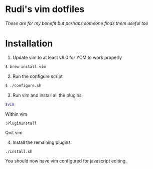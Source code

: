 # Rudi's vim dotfiles

*These are for my benefit but perhaps someone finds them useful too*

# Installation

1. Update vim to at least v8.0 for YCM to work properly

  ```bash
  $ brew install vim
  ```


2. Run the configure script
  ```bash
  $ ./configure.sh
  ```
  
3. Run vim and install all the plugins

  ```bash
  $vim 
  ```
  Within vim 
  
  ```vim
  :PluginInstall
  ```
  
  Quit vim 
  
4. Install the remaining plugins

  ```bash
  ./install.sh
  ```
  
You should now have vim configured for javascript editing.


